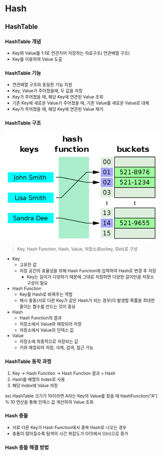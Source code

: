 # Hash



## HashTable

### HashTable 개념
- Key와 Value를 1:1로 연관지어 저장하는 자료구조( 연관배열 구조)
- Key를 이용하여 Value 도출

### HashTable 기능
- 연관배열 구조와 동일한 기능 지원
- Key, Value가 주어졌을때, 두 값을 저장
- Key가 주어졌을 때, 해당 Key에 연관된 Value 조회
- 기존 Key에 새로운 Value가 주어졌을 때, 기존 Value를 새로운 Value로 대체
- Key가 주어졌을 때, 해당 Key에 연관된 Value 제거

### HashTable 구조
![HashTable 구조](asset/hashtable.PNG)

> Key, Hash Function, Hash, Value, 저장소(Buckey, Slot)로 구성

- Key
  - 고유한 값
  - 저장 공간의 효율성을 위해 Hash Function에 입력하여 Hash로 변경 후 저장
    - Key는 길이가 다양하기 때문에 그대로 저장하면 다양한 길이만큼 저장소 구성이 필요
- Hash Function
  - Key를 Hash로 바꿔주는 역할
  - 해시 충동(서로 다른 Key가 같은 Hash가 되는 경우)이 발생할 확률을 최대한 줄이는 함수를 만드는 것이 중요
- Hash
  - Hash Function의 결과
  - 저장소에서 Value와 매칭되어 저장
  - 저장소에서 Value의 인덱스 값
- Value
  - 저장소에 최종적으로 저장되는 값
  - 키와 매칭되어 저장, 삭제, 검색, 접근 가능

### HashTable 동작 과정
1. Key -> Hash Function -> Hash Function 결과 = Hash
2. Hash를 배열의 Index로 사용
3. 해당 Index에 Value 저장

ex) HashTable 크기가 10이라면 A라는 Key의 Value를 찾을 때 HashFunction("A") % 10 연산을 통해 인덱스 값 계산하여 Value 조회


### Hash 충돌
- 서로 다른 Key가 Hash Function에서 중복 Hash로 나오는 경우
- 충돌이 많아질수록 탐색의 시간 복잡도가 O(1)에서 O(n)으로 증가

### Hash 충돌 해결 방법